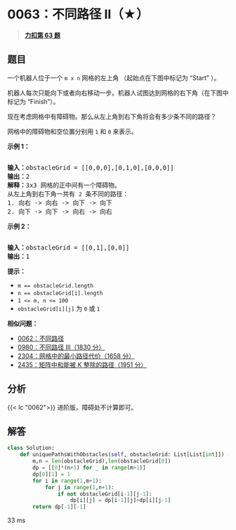# 0063：不同路径 II（★）


> <u>**[力扣第 63 题](https://leetcode.cn/problems/unique-paths-ii/)**</u>

## 题目

<p>一个机器人位于一个<meta charset="UTF-8" /> <code>m x n</code> 网格的左上角 （起始点在下图中标记为 “Start” ）。</p>

<p>机器人每次只能向下或者向右移动一步。机器人试图达到网格的右下角（在下图中标记为 “Finish”）。</p>

<p>现在考虑网格中有障碍物。那么从左上角到右下角将会有多少条不同的路径？</p>

<p>网格中的障碍物和空位置分别用 <code>1</code> 和 <code>0</code> 来表示。</p>



<p><strong>示例 1：</strong></p>
<img alt="" src="https://assets.leetcode.com/uploads/2020/11/04/robot1.jpg" />
<pre>
<strong>输入：</strong>obstacleGrid = [[0,0,0],[0,1,0],[0,0,0]]
<strong>输出：</strong>2
<strong>解释：</strong>3x3 网格的正中间有一个障碍物。
从左上角到右下角一共有 <code>2</code> 条不同的路径：
1. 向右 -&gt; 向右 -&gt; 向下 -&gt; 向下
2. 向下 -&gt; 向下 -&gt; 向右 -&gt; 向右
</pre>

<p><strong>示例 2：</strong></p>
<img alt="" src="https://assets.leetcode.com/uploads/2020/11/04/robot2.jpg" />
<pre>
<strong>输入：</strong>obstacleGrid = [[0,1],[0,0]]
<strong>输出：</strong>1
</pre>



<p><strong>提示：</strong></p>

<ul>
<li><code>m == obstacleGrid.length</code></li>
<li><code>n == obstacleGrid[i].length</code></li>
<li><code>1 &lt;= m, n &lt;= 100</code></li>
<li><code>obstacleGrid[i][j]</code> 为 <code>0</code> 或 <code>1</code></li>
</ul>


**相似问题：**
- [0062：不同路径](/leetcode/0062)
- [0980：不同路径 III（1830 分）](/leetcode/0980)
- [2304：网格中的最小路径代价（1658 分）](/leetcode/2304)
- [2435：矩阵中和能被 K 整除的路径（1951 分）](/leetcode/2435)


## 分析

{{< lc "0062">}} 进阶版，障碍处不计算即可。

## 解答

```python
class Solution:
    def uniquePathsWithObstacles(self, obstacleGrid: List[List[int]]) -> int:
        m,n = len(obstacleGrid),len(obstacleGrid[0])
        dp = [[0]*(n+1) for _ in range(m+1)]
        dp[0][1] = 1
        for i in range(1,m+1):
            for j in range(1,n+1):
                if not obstacleGrid[i-1][j-1]:
                    dp[i][j] = dp[i-1][j]+dp[i][j-1] 
        return dp[-1][-1]
```
33 ms
